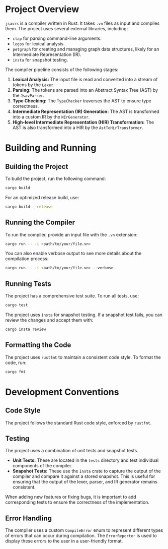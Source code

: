 
# Project Overview

`jsavrs` is a compiler written in Rust. It takes `.vn` files as input and compiles them. The project uses several external libraries, including:

*   `clap` for parsing command-line arguments.
*   `logos` for lexical analysis.
*   `petgraph` for creating and managing graph data structures, likely for an Intermediate Representation (IR).
*   `insta` for snapshot testing.

The compiler pipeline consists of the following stages:
1.  **Lexical Analysis:** The input file is read and converted into a stream of tokens by the `Lexer`.
2.  **Parsing:** The tokens are parsed into an Abstract Syntax Tree (AST) by the `JsavParser`.
3.  **Type Checking:** The `TypeChecker` traverses the AST to ensure type correctness.
4.  **Intermediate Representation (IR) Generation:** The AST is transformed into a custom IR by the `NIrGenerator`.
5.  **High-level Intermediate Representation (HIR) Transformation:** The AST is also transformed into a HIR by the `AstToHirTransformer`.

# Building and Running

## Building the Project

To build the project, run the following command:

```sh
cargo build
```

For an optimized release build, use:

```sh
cargo build --release
```

## Running the Compiler

To run the compiler, provide an input file with the `.vn` extension:

```sh
cargo run -- -i <path/to/your/file.vn>
```

You can also enable verbose output to see more details about the compilation process:

```sh
cargo run -- -i <path/to/your/file.vn> --verbose
```

## Running Tests

The project has a comprehensive test suite. To run all tests, use:

```sh
cargo test
```

The project uses `insta` for snapshot testing. If a snapshot test fails, you can review the changes and accept them with:

```sh
cargo insta review
```

## Formatting the Code

The project uses `rustfmt` to maintain a consistent code style. To format the code, run:

```sh
cargo fmt
```

# Development Conventions

## Code Style

The project follows the standard Rust code style, enforced by `rustfmt`.

## Testing

The project uses a combination of unit tests and snapshot tests.

*   **Unit Tests:** These are located in the `tests` directory and test individual components of the compiler.
*   **Snapshot Tests:** These use the `insta` crate to capture the output of the compiler and compare it against a stored snapshot. This is useful for ensuring that the output of the lexer, parser, and IR generator remains consistent.

When adding new features or fixing bugs, it is important to add corresponding tests to ensure the correctness of the implementation.

## Error Handling

The compiler uses a custom `CompileError` enum to represent different types of errors that can occur during compilation. The `ErrorReporter` is used to display these errors to the user in a user-friendly format.
